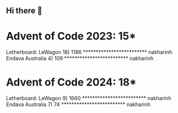 ## Hi there 👋

# Advent of Code 2023: 15*
Letherboard: 
LeWagon
  18) 1186 *************************  nakharinh
Endava Australia
  4) 109 *************************  nakharinh
# Advent of Code 2024: 18*
Letherboard: 
LeWagon
  9) 1660 *************************  nakharinh
Endava Australia
  7)  74 *************************  nakharinh


<!--
**elektrodynamiks/elektrodynamiks** is a ✨ _special_ ✨ repository because its `README.md` (this file) appears on your GitHub profile.

Here are some ideas to get you started:

- 🔭 I’m currently working on ...
- 🌱 I’m currently learning ...
- 👯 I’m looking to collaborate on ...
- 🤔 I’m looking for help with ...
- 💬 Ask me about ...
- 📫 How to reach me: ...
- 😄 Pronouns: ...
- ⚡ Fun fact: ...
-->
